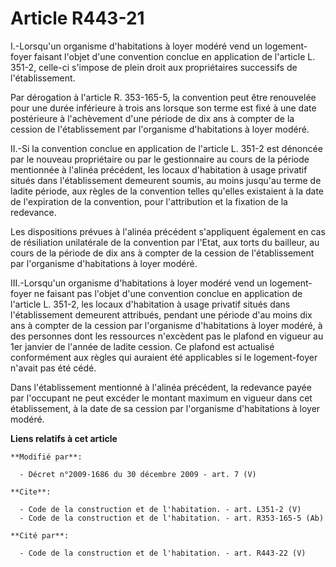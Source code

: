 # Article R443-21

I.-Lorsqu'un organisme d'habitations à loyer modéré vend un logement-foyer faisant l'objet d'une convention conclue en
application de l'article L. 351-2, celle-ci s'impose de plein droit aux propriétaires successifs de l'établissement. 

Par dérogation à l'article R. 353-165-5, la convention peut être renouvelée pour une durée inférieure à trois ans lorsque son
terme est fixé à une date postérieure à l'achèvement d'une période de dix ans à compter de la cession de l'établissement par
l'organisme d'habitations à loyer modéré. 

II.-Si la convention conclue en application de l'article L. 351-2 est dénoncée par le nouveau propriétaire ou par le
gestionnaire au cours de la période mentionnée à l'alinéa précédent, les locaux d'habitation à usage privatif situés dans
l'établissement demeurent soumis, au moins jusqu'au terme de ladite période, aux règles de la convention telles qu'elles
existaient à la date de l'expiration de la convention, pour l'attribution et la fixation de la redevance. 

Les dispositions prévues à l'alinéa précédent s'appliquent également en cas de résiliation unilatérale de la convention par
l'Etat, aux torts du bailleur, au cours de la période de dix ans à compter de la cession de l'établissement par l'organisme
d'habitations à loyer modéré. 

III.-Lorsqu'un organisme d'habitations à loyer modéré vend un logement-foyer ne faisant pas l'objet d'une convention conclue
en application de l'article L. 351-2, les locaux d'habitation à usage privatif situés dans l'établissement demeurent
attribués, pendant une période d'au moins dix ans à compter de la cession par l'organisme d'habitations à loyer modéré, à des
personnes dont les ressources n'excèdent pas le plafond en vigueur au 1er janvier de l'année de ladite cession. Ce plafond
est actualisé conformément aux règles qui auraient été applicables si le logement-foyer n'avait pas été cédé. 

Dans l'établissement mentionné à l'alinéa précédent, la redevance payée par l'occupant ne peut excéder le montant maximum en
vigueur dans cet établissement, à la date de sa cession par l'organisme d'habitations à loyer modéré.

**Liens relatifs à cet article**

	**Modifié par**:

	  - Décret n°2009-1686 du 30 décembre 2009 - art. 7 (V)

	**Cite**:

	  - Code de la construction et de l'habitation. - art. L351-2 (V)
	  - Code de la construction et de l'habitation. - art. R353-165-5 (Ab)

	**Cité par**:

	  - Code de la construction et de l'habitation. - art. R443-22 (V)
